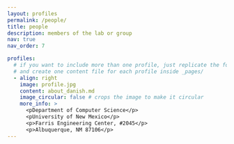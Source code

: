```yaml
---
layout: profiles
permalink: /people/
title: people
description: members of the lab or group
nav: true
nav_order: 7

profiles:
  # if you want to include more than one profile, just replicate the following block
  # and create one content file for each profile inside _pages/
  - align: right
    image: profile.jpg
    content: about_danish.md
    image_circular: false # crops the image to make it circular
    more_info: >
      <pDepartment of Computer Science</p>
      <pUniversity of New Mexico</p>
      <p>Farris Engineering Center, #2045</p>
      <p>Albuquerque, NM 87106</p>
---
```

